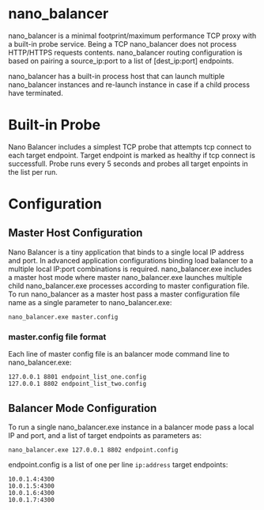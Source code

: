 nano_balancer
=============

nano_balancer is a minimal footprint/maximum performance TCP proxy with a built-in probe service.
Being a TCP nano_balancer does not process HTTP/HTTPS requests contents. nano_balancer routing configuration is based on pairing a source_ip:port to a list of [dest_ip:port] endpoints.

nano_balancer has a built-in process host that can launch multiple nano_balancer instances and re-launch instance in case if a child process have terminated.

# Built-in Probe
Nano Balancer includes a simplest TCP probe that attempts tcp connect to each target endpoint.
Target endpoint is marked as healthy if tcp connect is successfull.
Probe runs every 5 seconds and probes all target enpoints in the list per run.

# Configuration
## Master Host Configuration
Nano Balancer is a tiny application that binds to a single local IP address and port. In advanced application configurations binding load balancer to a multiple local IP:port combinations is required.
nano_balancer.exe includes a master host mode where master nano_balancer.exe launches multiple child nano_balancer.exe processes according to master configuration file.
To run nano_balancer as a master host pass a master configuration file name as a single parameter to nano_balancer.exe:

```
nano_balancer.exe master.config
```
### master.config file format
Each line of master config file is an balancer mode command line to nano_balancer.exe:
```
127.0.0.1 8801 endpoint_list_one.config
127.0.0.1 8802 endpoint_list_two.config
```

## Balancer Mode Configuration
To run a single nano_balancer.exe instance in a balancer mode pass a local IP and port, and a list of target endpoints as parameters as:
```
nano_balancer.exe 127.0.0.1 8802 endpoint.config
```
endpoint.config is a list of one per line `ip:address` target endpoints:
```
10.0.1.4:4300
10.0.1.5:4300
10.0.1.6:4300
10.0.1.7:4300
```
